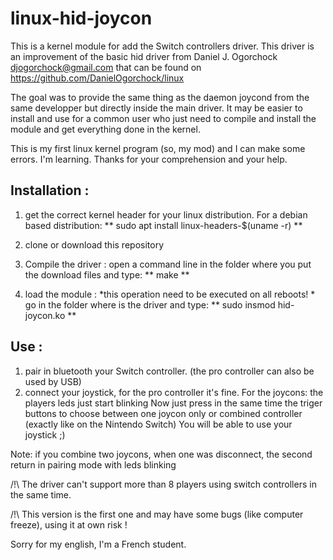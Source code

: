 # linux-hid-joycon
This is a kernel module for add the Switch controllers driver.
This driver is an improvement of the basic hid driver from Daniel J. Ogorchock <djogorchock@gmail.com> that can be found on https://github.com/DanielOgorchock/linux

The goal was to provide the same thing as the daemon joycond from the same developper but directly inside the main driver.
It may be easier to install and use for a common user who just need to compile and install the module and get everything done in the kernel.

This is my first linux kernel program (so, my mod) and I can make some errors. I'm learning.
Thanks for your comprehension and your help. 

## Installation :
1) get the correct kernel header for your linux distribution. For a debian based distribution:
** sudo apt install linux-headers-$(uname -r) **

2) clone or download this repository

3) Compile the driver : open a command line in the folder where you put the download files and type:
** make **

4) load the module : *this operation need to be executed on all reboots! * go in the folder where is the driver and type:
** sudo insmod hid-joycon.ko **

## Use :
1) pair in bluetooth your Switch controller. (the pro controller can also be used by USB)
2) connect your joystick, for the pro controller it's fine.
For the joycons: the players leds just start blinking
Now just press in the same time the triger buttons to choose between one joycon only or combined controller (exactly like on the Nintendo Switch)
You will be able to use your joystick ;)

Note: if you combine two joycons, when one was disconnect, the second return in pairing mode with leds blinking

/!\ The driver can't support more than 8 players using switch controllers in the same time.

/!\ This version is the first one and may have some bugs (like computer freeze), using it at own risk !

Sorry for my english, I'm a French student.
